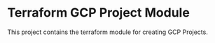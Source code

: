 # Terraform GCP Project Module

This project contains the terraform module for creating GCP Projects.
